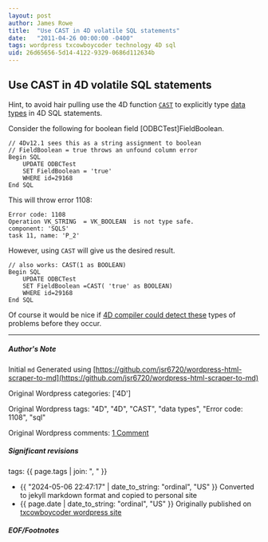 ```yaml
---
layout: post
author: James Rowe
title:  "Use CAST in 4D volatile SQL statements"
date:   "2011-04-26 00:00:00 -0400"
tags: wordpress txcowboycoder technology 4D sql
uid: 26d65656-5d14-4122-9329-0686d112634b
---
```



## Use CAST in 4D volatile SQL statements


Hint, to avoid hair pulling use the 4D function [`CAST`](http://doc.4d.com/4Dv12.1/help/Title/en/page18321.html) to explicitly type [data types](http://doc.4d.com/4Dv12.1/help/Title/en/page18465.html) in 4D SQL statements.


Consider the following for boolean field [ODBCTest]FieldBoolean.



```
// 4Dv12.1 sees this as a string assignment to boolean
// FieldBoolean = true throws an unfound column error
Begin SQL
	UPDATE ODBCTest
	SET FieldBoolean = 'true'
	WHERE id=29168
End SQL

```

This will throw error 1108:



```
Error code: 1108
Operation VK_STRING  = VK_BOOLEAN  is not type safe.
component: 'SQLS'
task 11, name: 'P_2'

```

However, using `CAST` will give us the desired result.



```
// also works: CAST(1 as BOOLEAN)
Begin SQL
	UPDATE ODBCTest
	SET FieldBoolean =CAST( 'true' as BOOLEAN)
	WHERE id=29168
End SQL

```

Of course it would be nice if [4D compiler could detect these](http://txcowboycoder.wordpress.com/2011/04/25/compiler-warning-on-possible-loss-of-precision/ "Compiler warning on possible loss of precision") types of problems before they occur.




---

##### Author's Note

Initial `md` Generated using [https://github.com/jsr6720/wordpress-html-scraper-to-md](https://github.com/jsr6720/wordpress-html-scraper-to-md)

Original Wordpress categories: ['4D']

Original Wordpress tags: "4D", "4D", "CAST", "data types", "Error code: 1108", "sql"

Original Wordpress comments: <a href="https://txcowboycoder.wordpress.com/2011/04/26/use-cast-in-4d-volatile-sql-statements/#comments">1 Comment</a>

##### Significant revisions

tags: {{ page.tags | join: ", " }} <!-- todo move this somewhere -->

- {{ "2024-05-06 22:47:17" | date_to_string: "ordinal", "US" }} Converted to jekyll markdown format and copied to personal site
- {{ page.date | date_to_string: "ordinal", "US" }} Originally published on [txcowboycoder wordpress site](https://txcowboycoder.wordpress.com/2011/04/26/use-cast-in-4d-volatile-sql-statements/)

##### EOF/Footnotes

